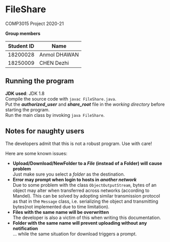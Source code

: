 # FileShare
COMP3015 Project 2020-21

**Group members**

Student ID | Name
---------- | -----
18200028 | Anmol DHAWAN
18250009 | CHEN Dezhi


## Running the program
**JDK used**: JDK 1.8  
Compile the source code with `javac FileShare.java`.   
Put the ***authorized_user*** and ***share_root*** file in the *working directory* 
before starting the program.  
Run the main class by invoking `java FileShare`.

## Notes for naughty users
The developers admit that this is not a robust program. Use with care!

Here are some known issues:
* **Upload/Download/NewFolder to a *File* (instead of a Folder) will cause problem**  
Just make sure you select a *folder* as the destination.
* **Error may prompt when login to hosts in *another network***  
Due to some problem with the class `ObjectOutputStream`, bytes of an object may
alter when transferred across networks (according to Mandel). This can be solved
by adopting similar transmission protocol as that in the `Message` class, i.e.
serializing the object and transmitting bytes(not implemented due to time limitation).  
* **Files with the same name will be overwritten**  
The developer is also a victim of this when writing this documentation.
* **Folder with the same name will prevent uploading without any notification**  
... while the same situation for download triggers a prompt.
